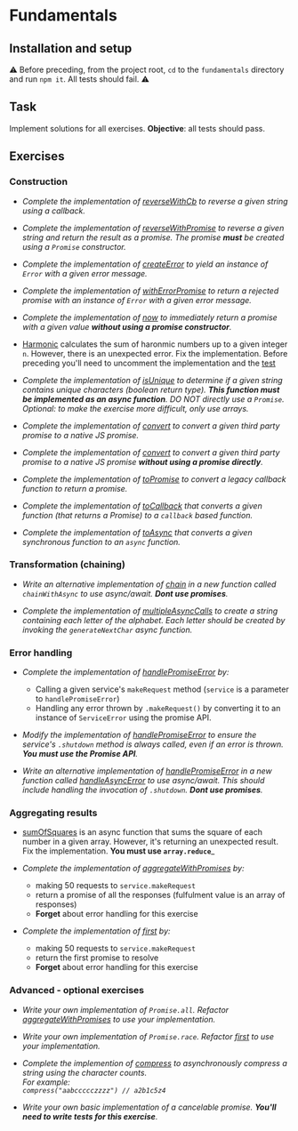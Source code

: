# Fundamentals

## Installation and setup 

⚠️ Before preceding, from the project root, `cd` to the `fundamentals` directory and run `npm it`. All tests should fail. ⚠️<br>

## Task 
Implement solutions for all exercises. **Objective**: all tests should pass.

## Exercises

### Construction

* _Complete the implementation of [reverseWithCb](./lib/creation/cbRev.js) to reverse a given string using a callback._

* _Complete the implementation of [reverseWithPromise](./lib/creation/pRev.js) to reverse a given string and return the result as a promise. The promise **must** be created using a `Promise` constructor._

* _Complete the implementation of [createError](./lib/creation/cbError.js) to yield an instance of `Error` with a given error message._

* _Complete the implementation of [withErrorPromise](./lib/creation/pError.js) to return a rejected promise with an instance of `Error` with a given error message._

* _Complete the implementation of [now](./lib/creation/now.js) to immediately return a promise with a given value **without using a promise constructor**._

* [Harmonic](./lib/creation/harmonic.js) calculates the sum of haronmic numbers up to a given integer `n`. However, there is an unexpected error. Fix the implementation. Before preceding you'll need to uncomment the implementation and the [test](./test/tests.js) 

* _Complete the implementation of [isUnique](./lib/creation/unique.js) to determine if a given string contains unique characters (boolean return type). **This function must be implemented as an async function**. DO NOT directly use a `Promise`. Optional: to make the exercise more difficult, only use arrays._

* _Complete the implementation of [convert](./lib/creation/convertWithNative.js) to convert a given third party promise to a native JS promise._

* _Complete the implementation of [convert](./lib/creation/convertWithoutPromise.js) to convert a given third party promise to a native JS promise **without using a promise directly**._

* _Complete the implementation of [toPromise](./lib/creation/toPromise.js) to convert a legacy callback function to return a promise._

* _Complete the implementation of [toCallback](./lib/creation/toCallback.js) that converts a given function (that returns a Promise) to a `callback` based function._

* _Complete the implementation of [toAsync](./lib/creation/toAsync.js) that converts a given synchronous function to an `async` function._

### Transformation (chaining)

* _Write an alternative implementation of [chain](./lib/transformation/chain.js) in a new function called `chainWithAsync` to use async/await. **Dont use promises**._

* _Complete the implementation of [multipleAsyncCalls](./lib/transformation/multiple.js) to create a string containing each letter of the alphabet. Each letter should be created by invoking the `generateNextChar` async function._

### Error handling

* _Complete the implementation of [handlePromiseError](./lib/errors/promise.js) by:_

  * Calling a given service's `makeRequest` method (`service` is a parameter to `handlePromiseError`)
  * Handling any error thrown by `.makeRequest()` by converting it to an instance of `ServiceError` using the
  promise API.

* _Modify the implementation of [handlePromiseError](./lib/errors/promise.js) to ensure the service's `.shutdown` method is always called, even if an error is thrown. **You must use the Promise API**._

* _Write an alternative implementation of [handlePromiseError](./lib/errors/promise.js) in a new function called [handleAsyncError](./lib/errors/async.js) to use async/await. This should include handling the invocation of `.shutdown`. **Dont use promises**._

### Aggregating results

* [sumOfSquares](./lib/aggregate/sum.js) is an async function that sums the square of each number in a given array. However, it's returning an unexpected result. Fix the implementation. **You must use `array.reduce`**_

* _Complete the implementation of [aggregateWithPromises](./lib/aggregate/aggregate.js) by:_

  * making 50 requests to `service.makeRequest`
  * return a promise of all the responses (fulfulment value is an array of responses)
  * **Forget** about error handling for this exercise

* _Complete the implementation of [first](./lib/aggregate/first.js) by:_

  * making 50 requests to `service.makeRequest`
  * return the first promise to resolve
  * **Forget** about error handling for this exercise

### Advanced - optional exercises

* _Write your own implementation of `Promise.all`. Refactor [aggregateWithPromises](./lib/aggregate/aggregate.js) to use your implementation._

* _Write your own implementation of `Promise.race`. Refactor [first](./lib/aggregate/first.js) to use your implementation._

* _Complete the implemention of [compress](./lib/advanced/compress.js) to asynchronously compress a string using the character counts.<br>
 For example:<br> `compress("aabccccczzzz") // a2b1c5z4`_

* _Write your own basic implementation of a cancelable promise. **You'll need to write tests for this exercise**._
